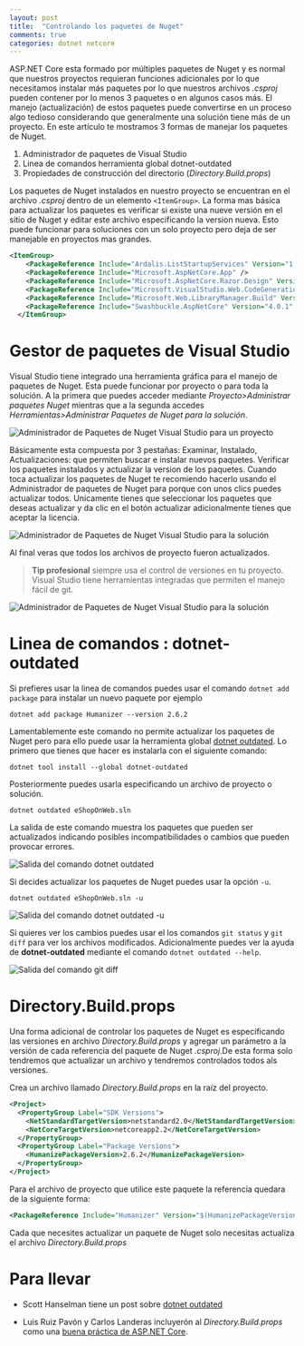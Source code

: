 ```yaml
---
layout: post
title:  "Controlando los paquetes de Nuget"
comments: true
categories: dotnet netcore
---
```


ASP.NET Core esta formado por múltiples paquetes de Nuget y es normal que nuestros proyectos requieran funciones adicionales por lo que necesitamos instalar más paquetes por lo que nuestros archivos _.csproj_ pueden contener por lo menos 3 paquetes o en algunos casos más. El manejo (actualización) de estos paquetes puede convertirse en un proceso algo tedioso considerando que generalmente una solución tiene más de un proyecto. En este artículo te mostramos 3 formas de manejar los paquetes de Nuget.

1. Administrador de paquetes de Visual Studio
2. Linea de comandos herramienta global dotnet-outdated
3. Propiedades de construcción del directorio (_Directory.Build.props_)

Los paquetes de Nuget instalados en nuestro proyecto se encuentran en el archivo _.csproj_ dentro de un elemento `<ItemGroup>`. La forma mas básica para actualizar los paquetes es verificar si existe una nueve versión en el sitio de Nuget y editar este archivo especificando la version nueva. Esto puede funcionar para soluciones con un solo proyecto pero deja de ser manejable en proyectos mas grandes.

```xml
<ItemGroup>
    <PackageReference Include="Ardalis.ListStartupServices" Version="1.1.3" />
    <PackageReference Include="Microsoft.AspNetCore.App" />
    <PackageReference Include="Microsoft.AspNetCore.Razor.Design" Version="2.2.0" PrivateAssets="All" />
    <PackageReference Include="Microsoft.VisualStudio.Web.CodeGeneration.Design" Version="2.2.3" />
    <PackageReference Include="Microsoft.Web.LibraryManager.Build" Version="1.0.172" />
    <PackageReference Include="Swashbuckle.AspNetCore" Version="4.0.1" />
  </ItemGroup>
```

# Gestor de paquetes de Visual Studio

Visual Studio tiene integrado una herramienta gráfica para el manejo de paquetes de Nuget. Esta puede funcionar por proyecto o para toda la solución. A la primera que puedes acceder mediante _Proyecto>Administrar paquetes Nuget_ mientras que a la segunda accedes _Herramientas>Administrar Paquetes de Nuget para la solución_.

<img data-src="/img/NugetVisualStudio.JPG" class="lazyload"  alt="Administrador de Paquetes de Nuget Visual Studio para un proyecto">

Básicamente esta compuesta por 3 pestañas: Examinar, Instalado, Actualizaciones: que permiten buscar e instalar nuevos paquetes. Verificar los paquetes instalados y actualizar la version de los paquetes. Cuando toca actualizar los paquetes de Nuget te recomiendo hacerlo usando el Administrador de paquetes de Nuget para porque con unos clics puedes actualizar todos. Unicamente tienes que seleccionar los paquetes que deseas actualizar y da clic en el botón actualizar adicionalmente tienes que aceptar la licencia.

<img data-src="/img/NugetSolucion.JPG" class="lazyload"  alt="Administrador de Paquetes de Nuget Visual Studio para la solución">

Al final veras que todos los archivos de proyecto fueron actualizados.

> **Tip profesional** siempre usa el control de versiones en tu proyecto. Visual Studio tiene herramientas integradas que permiten el manejo fácil de git.

<img data-src="/img/TeamExplorerNuget.JPG" class="lazyload"  alt="Administrador de Paquetes de Nuget Visual Studio para la solución">

# Linea de comandos : **dotnet-outdated**

Si prefieres usar la linea de comandos puedes usar el comando `dotnet add package` para instalar un nuevo paquete por ejemplo

```console
dotnet add package Humanizer --version 2.6.2
```

Lamentablemente este comando no permite actualizar los paquetes de Nuget pero para ello puede usar la herramienta global [dotnet outdated](https://github.com/jerriep/dotnet-outdated). Lo primero que tienes que hacer es instalarla con el siguiente comando:

```console
dotnet tool install --global dotnet-outdated
```

Posteriormente puedes usarla especificando un archivo de proyecto o solución.

```console
dotnet outdated eShopOnWeb.sln
```

La salida de este comando muestra los paquetes que pueden ser actualizados indicando posibles incompatibilidades o cambios que pueden provocar errores.

<img data-src="/img/dotnet-outdated.JPG" class="lazyload"  alt="Salida del comando dotnet outdated">

Si decides actualizar los paquetes de Nuget puedes usar la opción `-u`.

```console
dotnet outdated eShopOnWeb.sln -u
```

<img data-src="/img/CliUpdate.JPG" class="lazyload"  alt="Salida del comando dotnet outdated -u">

Si quieres ver los cambios puedes usar el los comandos `git status` y `git diff` para ver los archivos modificados. Adicionalmente puedes ver la ayuda de **dotnet-outdated** mediante el comando `dotnet outdated --help`.

<img data-src="/img/CLIDiferencias.JPG" class="lazyload"  alt="Salida del comando git diff">

# Directory.Build.props

Una forma adicional de controlar los paquetes de Nuget es especificando las versiones en archivo _Directory.Build.props_ y agregar un parámetro a la versión de cada referencia del paquete de Nuget _.csproj_.De esta forma solo tendremos que actualizar un archivo y tendremos controlados todos als versiones.

Crea un archivo llamado _Directory.Build.props_ en la raíz del proyecto.

```xml
<Project>
  <PropertyGroup Label="SDK Versions">
    <NetStandardTargetVersion>netstandard2.0</NetStandardTargetVersion>
    <NetCoreTargetVersion>netcoreapp2.2</NetCoreTargetVersion>
  </PropertyGroup>
  <PropertyGroup Label="Package Versions">
    <HumanizePackageVersion>2.6.2</HumanizePackageVersion>
  </PropertyGroup>
</Project>
```

Para el archivo de proyecto que utilice este paquete la referencia quedara de la siguiente forma:

```xml
<PackageReference Include="Humanizer" Version="$(HumanizePackageVersion)" />
```

Cada que necesites actualizar un paquete de Nuget solo necesitas actualiza el archivo _Directory.Build.props_

# Para llevar

* Scott Hanselman tiene un post sobre [dotnet outdated](https://www.hanselman.com/blog/dotnetOutdatedHelpsYouKeepYourProjectsUpToDate.aspx)

* Luis Ruiz Pavón y Carlos Landeras incluyerón al _Directory.Build.props_ como una [buena práctica de ASP.NET Core](https://youtu.be/YMJJh3sNu3o?t=1161).

